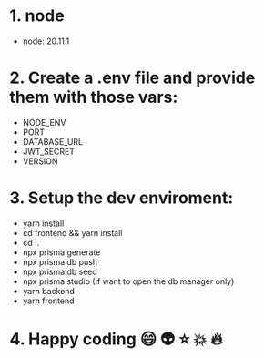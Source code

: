 # 1. node

- node: 20.11.1

# 2. Create a .env file and provide them with those vars:

- NODE_ENV
- PORT
- DATABASE_URL
- JWT_SECRET
- VERSION

# 3. Setup the dev enviroment:

- yarn install
- cd frontend && yarn install
- cd ..
- npx prisma generate
- npx prisma db push
- npx prisma db seed
- npx prisma studio (If want to open the db manager only)
- yarn backend
- yarn frontend

# 4. Happy coding :smile: :alien: :star: :boom: :fire:
